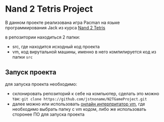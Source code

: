 # Nand 2 Tetris Project

В данном проекте реализована игра Pacman на языке программирования Jack из курса [Nand 2 Tetris](https://www.nand2tetris.org/)

в репозитории находиться 2 папки:
- src, где находится исходный код проекта
- vm, код вирутальной машины, именно в него компилируется код из папки `src`

## Запуск проекта
для запуска проекта необходимо:
- склонировать репозиторий к себе на компьютер, сделать это можно так: `git clone https://github.com/jstnoname/N2TGameProject.git`
- далее можно или использовать [онлайн интерпритатор vm](https://nand2tetris.github.io/web-ide/vm), где необходимо выбрать папку с vm кодом, либо же использовать сторонее ПО для запуска проекта
